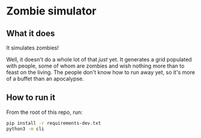 # Zombie simulator

## What it does

It simulates zombies!

Well, it doesn't do a whole lot of that *just* yet. It generates a grid
populated with people, some of whom are zombies and wish nothing more than to
feast on the living. The people don't know how to run away yet, so it's more of
a buffet than an apocalypse.


## How to run it

From the root of this repo, run:

```bash
pip install -r requirements-dev.txt
python3 -m cli
```

